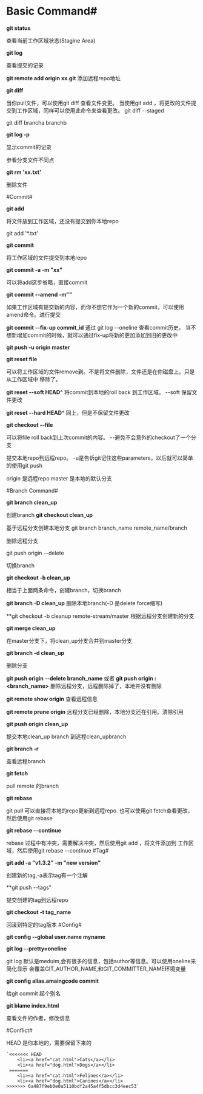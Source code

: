# Basic Command#

**git status**

查看当前工作区域状态(Stagine Area)

**git log**

查看提交的记录

**git remote add origin xx.git**
添加远程repo地址


**git diff**

当你pull文件，可以使用git diff 查看文件变更。
当使用git add ，将更改的文件提交到工作区域，同样可以使用此命令来查看更改。
git diff --staged

git diff brancha branchb

**git log -p**

显示commit的记录

参看分支文件不同点

**git rm 'xx.txt'**

删除文件

#Commit#

**git add**

将文件放到工作区域，还没有提交到你本地repo

git add '*.txt'

**git commit**

将工作区域的文件提交到本地repo

**git commit -a -m "xx"**

可以将add这步省略，直接commit

**git commit --amend -m""**

如果工作区域有提交新的内容，而你不想它作为一个新的commit，可以使用amend命令。进行提交

**git commit --fix-up commit_id**
通过 git log --oneline 查看commit历史。
当不想新增加commit的时候，就可以通过fix-up将新的更加添加到旧的更改中

**git push -u origin master**

**git reset file**

可以将工作区域的文件remove到。不是将文件删除，文件还是在你磁盘上。只是从工作区域中
移除了。

**git reset --soft HEAD^**
将commit到本地的roll back 到工作区域。
--soft 保留文件更改

**git reset --hard HEAD^**
同上，但是不保留文件更改

**git checkout --file**

可以将file roll back到上次commit的内容。
--避免不会意外的checkout了一个分支

提交本地repo到远程repo。
-u是告诉git记住这些parameters，以后就可以简单的使用git push

origin 是远程repo
master 是本地的默认分支


#Branch Command#

**git branch clean_up**

创建branch
**git checkout clean_up**

基于远程分支创建本地分支
git branch branch_name remote_name/branch 

删除远程分支

git push origin --delete <branchName>


切换branch

**git checkout -b clean_up**

相当于上面两条命令，创建branch，切换branch

**git branch -D clean_up**
删除本地branch(-D 是delete force缩写)

**git checkout -b cleanup remote-stream/master
根据远程分支创建新的分支

**git merge clean_up**

在master分支下，将clean_up分支合并到master分支

**git branch -d clean_up**

删除分支

**git push origin --delete branch_name**
或者
**git push origin :<branch_name>**
删除远程分支，远程删除掉了，本地并没有删除

**git remote show origin**
查看远程信息

**git remote prune origin**
远程分支已经删除，本地分支还在引用。清除引用

**git push origin clean_up**

提交本地clean_up branch 到远程clean_upbranch

**git branch -r**

查看远程branch

**git fetch**

pull remote 的branch

**git rebase**

git pull 可以直接将本地的repo更新到远程repo.
也可以使用git fetch查看更改，然后使用git rebase 

**git rebase --continue**

rebase 过程中有冲突，需要解决冲突，然后使用git add ，将文件添加到
工作区域，然后使用git rebase --continue
#Tag#

**git add -a "v1.3.2" -m "new version"**

创建新的tag,-a表示tag有一个注解

**git push --tags"

提交创建的tag到远程repo

**git checkout -t tag_name**

回滚到特定的tag版本
#Config#

**git config --global user.name myname**

**git log --pretty=oneline**

git log 默认是meduim,会有很多的信息，包括author等信息。可以使用oneline来简化显示
会覆盖GIT_AUTHOR_NAME,和GIT_COMMITTER_NAME环境变量

**git config alias.amaingcode commit**

给git commit 起个别名

**git blame index.html**

查看文件的作者，修改信息

#Conflict#

HEAD 是你本地的，需要保留下来的

	`<<<<<<< HEAD
        <li><a href="cat.html">Cats</a></li>
        <li><a href="dog.html">Dogs</a></li>
     =======
        <li><a href="cat.html">Felines</a></li>
        <li><a href="dog.html">Canines</a></li>
    >>>>>>> 6a487f9eb0e0a5110bdf2a45a4f5dbcc3d4eec53`
